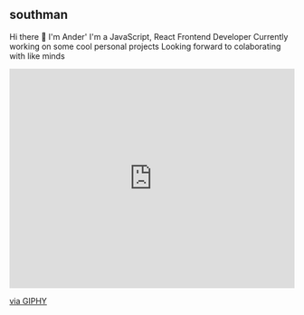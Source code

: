 ## southman
Hi there 👋
I'm Ander'
I'm a JavaScript, React Frontend Developer Currently working on some cool personal projects
Looking forward to colaborating with like minds

<div style="width:100%;height:0;padding-bottom:77%;position:relative;"><iframe src="https://giphy.com/embed/3E2cPlvPv37TkNPmNk" width="100%" height="100%" style="position:absolute" frameBorder="0" class="giphy-embed" allowFullScreen></iframe></div><p><a href="https://giphy.com/stickers/omibu-pc-rupert-mibu-3E2cPlvPv37TkNPmNk">via GIPHY</a></p>



